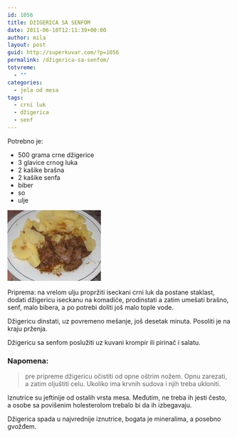 ```yaml
---
id: 1056
title: DžIGERICA SA SENFOM
date: 2011-06-10T12:11:39+00:00
author: mila
layout: post
guid: http://superkuvar.com/?p=1056
permalink: /džigerica-sa-senfom/
totvreme:
  - ""
categories:
  - jela od mesa
tags:
  - crni luk
  - džigerica
  - senf
---
```

Potrebno je:

  * 500 grama crne džigerice
  * 3 glavice crnog luka
  * 2 kašike brašna
  * 2 kašike senfa
  * biber
  * so
  * ulje

<img class="alignnone size-full wp-image-1057" title="dzigericausenfu" src="/wp-content/uploads/2011/06/dzigericausenfu-e1307707883222.jpg" alt="" width="210" height="159" /> 

Priprema: na vrelom ulju propržiti iseckani crni luk da postane staklast, dodati džigericu iseckanu na komadiće, prodinstati a zatim umešati brašno, senf, malo bibera, a po potrebi doliti još malo tople vode.

Džigericu dinstati, uz povremeno mešanje, još desetak minuta. Posoliti je na kraju prženja.

Džigericu sa senfom poslužiti uz kuvani krompir ili pirinač i salatu.

### Napomena:
> pre pripreme džigericu očistiti od opne oštrim nožem. Opnu zarezati, a zatim oljuštiti celu. Ukoliko ima krvnih sudova i njih treba ukloniti.

Iznutrice su jeftinije od ostalih vrsta mesa. Međutim, ne treba ih jesti često, a osobe sa povišenim holesterolom trebalo bi da ih izbegavaju.

Džigerica spada u najvrednije iznutrice, bogata je mineralima, a posebno gvožđem.